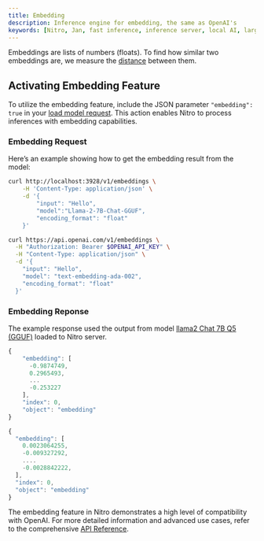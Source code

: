 ```yaml
---
title: Embedding
description: Inference engine for embedding, the same as OpenAI's
keywords: [Nitro, Jan, fast inference, inference server, local AI, large language model, OpenAI compatible, open source, llama]
---
```


Embeddings are lists of numbers (floats). To find how similar two embeddings are, we measure the [distance](https://en.wikipedia.org/wiki/Cosine_similarity) between them.

## Activating Embedding Feature

To utilize the embedding feature, include the JSON parameter `"embedding": true` in your [load model request](features/load-unload.md). This action enables Nitro to process inferences with embedding capabilities.

### Embedding Request

Here’s an example showing how to get the embedding result from the model:

<div class="code-snippet-left">

```bash title="Nitro" {1}
curl http://localhost:3928/v1/embeddings \
    -H 'Content-Type: application/json' \
    -d '{
        "input": "Hello",
        "model":"Llama-2-7B-Chat-GGUF",
        "encoding_format": "float"
    }'

```

</div>
<div class="code-snippet-right">

```bash title="OpenAI request" {1}
curl https://api.openai.com/v1/embeddings \
  -H "Authorization: Bearer $OPENAI_API_KEY" \
  -H "Content-Type: application/json" \
  -d '{
    "input": "Hello",
    "model": "text-embedding-ada-002",
    "encoding_format": "float"
  }'
```

</div>

### Embedding Reponse

The example response used the output from model [llama2 Chat 7B Q5 (GGUF)](https://huggingface.co/TheBloke/Llama-2-7B-Chat-GGUF/tree/main) loaded to Nitro server.

<div class="code-snippet-left">

```js title="Nitro"
{
    "embedding": [
      -0.9874749,
      0.2965493,
      ...
      -0.253227
    ],
    "index": 0,
    "object": "embedding"
}
```

</div>

<div class="code-snippet-right">

```js title="OpenAI"
{
  "embedding": [
    0.0023064255,
    -0.009327292,
    ....
    -0.0028842222,
  ],
  "index": 0,
  "object": "embedding"
}
```

</div>

The embedding feature in Nitro demonstrates a high level of compatibility with OpenAI. For more detailed information and advanced use cases, refer to the comprehensive [API Reference](https://nitro.jan.ai/api-reference).

